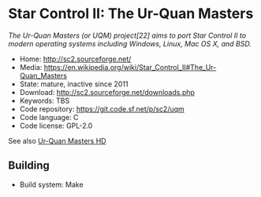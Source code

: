 # Star Control II: The Ur-Quan Masters

_The Ur-Quan Masters (or UQM) project[22] aims to port Star Control II to modern operating systems including Windows, Linux, Mac OS X, and BSD._

- Home: http://sc2.sourceforge.net/
- Media: https://en.wikipedia.org/wiki/Star_Control_II#The_Ur-Quan_Masters
- State: mature, inactive since 2011
- Download: http://sc2.sourceforge.net/downloads.php
- Keywords: TBS
- Code repository: https://git.code.sf.net/p/sc2/uqm
- Code language: C
- Code license: GPL-2.0

See also [Ur-Quan Masters HD](https://sourceforge.net/projects/urquanmastershd/)

## Building

- Build system: Make

